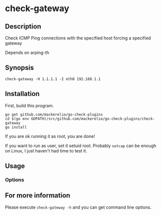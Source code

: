 # check-gateway

## Description

Check ICMP Ping connections with the specified host forcing a specified gateway

Depends on arping-th

## Synopsis
```
check-gateway -H 1.1.1.1 -I eth0 192.168.1.1
```

## Installation

First, build this program.

```
go get github.com/mackerelio/go-check-plugins
cd $(go env GOPATH)/src/github.com/mackerelio/go-check-plugins/check-gateway
go install
```

If you are ok running it as root, you are done!

If you want to run as user, set it setuid root. Probably `setcap` can be enough on Linux, I just haven't had
time to test it.


## Usage
### Options

## For more information

Please execute `check-gateway -h` and you can get command line options.
